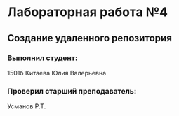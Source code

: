 # Лабораторная работа №4
## Создание удаленного репозитория
### Выполнил студент:
1501б
Китаева Юлия Валерьевна
### Проверил старший преподаватель:
Усманов Р.Т.
